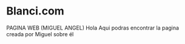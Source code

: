 # Blanci.com
PAGINA WEB (MIGUEL ANGEL)
Hola Aqui podras encontrar la pagina creada por Miguel sobre él 
